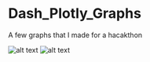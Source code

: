 # Dash_Plotly_Graphs
A few graphs that I made for a hacakthon


![alt text](![image](https://github.com/harsha-art/Dash_Plotly_Graphs/assets/67546267/339e6ec8-4b2a-4fc9-8d39-2decc36e4b47)
)
![alt text](![image](https://github.com/harsha-art/Dash_Plotly_Graphs/assets/67546267/43e0df18-a646-4c5f-b28b-194fd2df386d)
)
